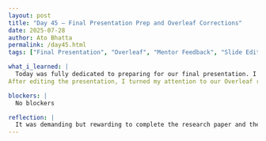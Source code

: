 ```yaml
---
layout: post  
title: "Day 45 – Final Presentation Prep and Overleaf Corrections"  
date: 2025-07-28  
author: Ato Bhatta  
permalink: /day45.html  
tags: ["Final Presentation", "Overleaf", "Mentor Feedback", "Slide Editing", "Teamwork"]

what_i_learned: |
  Today was fully dedicated to preparing for our final presentation. I collaborated closely with one of our fellow participants to revise and polish the slides for our research showcase. We focused on improving visual clarity, ensuring smooth transitions, and refining the way we presented key points so that our message would be compelling and clear. 
After editing the presentation, I turned my attention to our Overleaf research paper. I spent the remainder of the day carefully reviewing and editing the document, incorporating the specific feedback provided by our mentor. This included fixing sentence structure, improving scientific clarity, and making sure the formatting was aligned with academic standards.

blockers: |
  No blockers 

reflection: |
  It was demanding but rewarding to complete the research paper and the presentation in a single day.  Seeing our project come to life in its finished form and putting the advice we had received during the program to use felt satisfying.  I gave careful thought to how to clearly and captivatingly convey difficult findings when preparing the presentation.  From coming up with our research topic to creating models and analyzing our findings, it also made me realize how far we've come.
---
```

  

